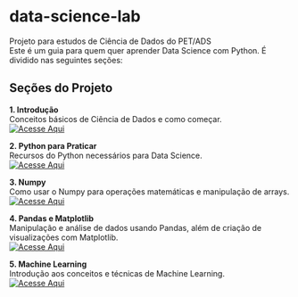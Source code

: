 # data-science-lab
Projeto para estudos de Ciência de Dados do PET/ADS <br>
Este é um guia para quem quer aprender Data Science com Python. É dividido nas seguintes seções:

## Seções do Projeto
**1. Introdução** <br>
Conceitos básicos de Ciência de Dados e como começar. <br>
[![Acesse Aqui](https://img.shields.io/badge/Acesse_Aqui-blue?style=for-the-badge&color=007BFF)](https://github.com/biankyrou/data-science-lab/tree/main/Guia%20de%20Estudos/1-%20Introdu%C3%A7%C3%A3o)


**2. Python para Praticar** <br>
Recursos do Python necessários para Data Science. <br>
[![Acesse Aqui](https://img.shields.io/badge/Acesse_Aqui-blue?style=for-the-badge&color=007BFF)](https://github.com/biankyrou/data-science-lab/tree/main/Guia%20de%20Estudos/2-%20Python%20para%20praticar)


**3. Numpy** <br>
Como usar o Numpy para operações matemáticas e manipulação de arrays. <br>
[![Acesse Aqui](https://img.shields.io/badge/Acesse_Aqui-blue?style=for-the-badge&color=007BFF)](https://github.com/biankyrou/data-science-lab/tree/main/Guia%20de%20Estudos/3-%20Numpy)

**4. Pandas e Matplotlib** <br>
Manipulação e análise de dados usando Pandas, além de criação de visualizações com Matplotlib. <br>
[![Acesse Aqui](https://img.shields.io/badge/Acesse_Aqui-blue?style=for-the-badge&color=007BFF)](https://github.com/biankyrou/data-science-lab/tree/main/Guia%20de%20Estudos/4-%20Pandas%20e%20Matplotlib)


**5. Machine Learning** <br>
Introdução aos conceitos e técnicas de Machine Learning. <br>
[![Acesse Aqui](https://img.shields.io/badge/Acesse_Aqui-blue?style=for-the-badge&color=007BFF)](https://github.com/biankyrou/data-science-lab/tree/main/Guia%20de%20Estudos/5-%20Machine%20Learning)
